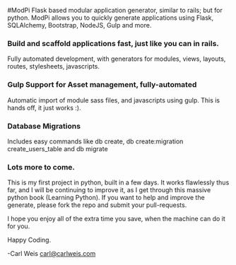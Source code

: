 #ModPi
Flask based modular application generator, similar to rails; but for python.
ModPi allows you to quickly generate applications using Flask, SQLAlchemy, Bootstrap, NodeJS, Gulp and more.

### Build and scaffold applications fast, just like you can in rails.
Fully automated development, with generators for modules, views, layouts, routes, stylesheets, javascripts.

### Gulp Support for Asset management, fully-automated
Automatic import of module sass files, and javascripts using gulp. This is hands off, it just works :).

### Database Migrations 
Includes easy commands like db create, db create:migration create_users_table and db migrate 

### Lots more to come.
This is my first project in python, built in a few days. It works flawlessly thus far, and I will be
continuing to improve it, as I get through this massive python book (Learning Python). If you want to
help and improve the generate, please fork the repo and submit your pull-requests.

I hope you enjoy all of the extra time you save, when the machine can do it for you.

Happy Coding.

-Carl Weis <carl@carlweis.com>
